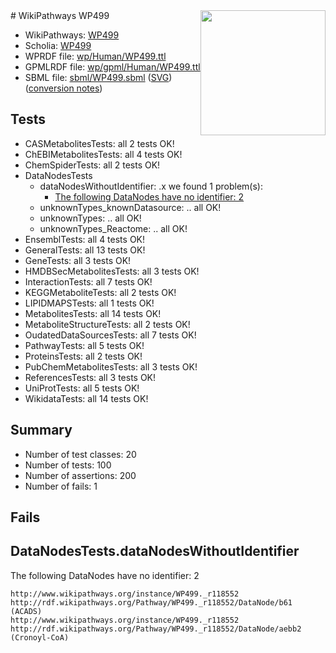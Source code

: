 <img style="float: right; width: 200px" src="../logo.png" />
# WikiPathways WP499

* WikiPathways: [WP499](https://identifiers.org/wikipathways:WP499)
* Scholia: [WP499](https://scholia.toolforge.org/wikipathways/WP499)
* WPRDF file: [wp/Human/WP499.ttl](../wp/Human/WP499.ttl)
* GPMLRDF file: [wp/gpml/Human/WP499.ttl](../wp/gpml/Human/WP499.ttl)
* SBML file: [sbml/WP499.sbml](../sbml/WP499.sbml) ([SVG](../sbml/WP499.svg)) ([conversion notes](../sbml/WP499.txt))

## Tests
* CASMetabolitesTests: all 2 tests OK!
* ChEBIMetabolitesTests: all 4 tests OK!
* ChemSpiderTests: all 2 tests OK!
* DataNodesTests
    * dataNodesWithoutIdentifier: .x we found 1 problem(s):
        * [The following DataNodes have no identifier: 2](#d2d32fa1)
    * unknownTypes_knownDatasource: .. all OK!
    * unknownTypes: .. all OK!
    * unknownTypes_Reactome: .. all OK!
* EnsemblTests: all 4 tests OK!
* GeneralTests: all 13 tests OK!
* GeneTests: all 3 tests OK!
* HMDBSecMetabolitesTests: all 3 tests OK!
* InteractionTests: all 7 tests OK!
* KEGGMetaboliteTests: all 2 tests OK!
* LIPIDMAPSTests: all 1 tests OK!
* MetabolitesTests: all 14 tests OK!
* MetaboliteStructureTests: all 2 tests OK!
* OudatedDataSourcesTests: all 7 tests OK!
* PathwayTests: all 5 tests OK!
* ProteinsTests: all 2 tests OK!
* PubChemMetabolitesTests: all 3 tests OK!
* ReferencesTests: all 3 tests OK!
* UniProtTests: all 5 tests OK!
* WikidataTests: all 14 tests OK!


## Summary

* Number of test classes: 20
* Number of tests: 100
* Number of assertions: 200
* Number of fails: 1

## Fails

<a name="d2d32fa1" />

## DataNodesTests.dataNodesWithoutIdentifier

The following DataNodes have no identifier: 2
```
http://www.wikipathways.org/instance/WP499._r118552 http://rdf.wikipathways.org/Pathway/WP499._r118552/DataNode/b61 (ACADS)
http://www.wikipathways.org/instance/WP499._r118552 http://rdf.wikipathways.org/Pathway/WP499._r118552/DataNode/aebb2 (Cronoyl-CoA)
```

